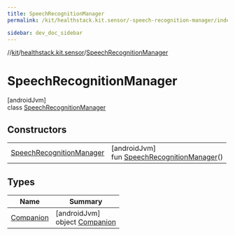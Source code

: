 ```yaml
---
title: SpeechRecognitionManager
permalink: /kit/healthstack.kit.sensor/-speech-recognition-manager/index.html

sidebar: dev_doc_sidebar
---
```

//[kit](../../../index.html)/[healthstack.kit.sensor](../index.html)/[SpeechRecognitionManager](index.html)



# SpeechRecognitionManager



[androidJvm]\
class [SpeechRecognitionManager](index.html)



## Constructors


| | |
|---|---|
| [SpeechRecognitionManager](-speech-recognition-manager.html) | [androidJvm]<br>fun [SpeechRecognitionManager](-speech-recognition-manager.html)() |


## Types


| Name | Summary |
|---|---|
| [Companion](-companion/index.html) | [androidJvm]<br>object [Companion](-companion/index.html) |

